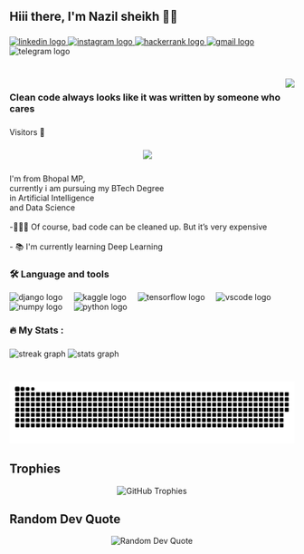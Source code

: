 <h2 align="left">Hiii there, I'm  Nazil sheikh 👋🏻</h2>

###   

<div align="left"> 
  <a href="https://www.linkedin.com/in/nazil-sheikh/" target="_blank">
    <img src="https://raw.githubusercontent.com/maurodesouza/profile-readme-generator/master/src/assets/icons/social/linkedin/default.svg" width="53" height="25" alt="linkedin logo"  />
  </a>
  <a href="https://www.instagram.com/nazil__the__professor/" target="_blank">
    <img src="https://raw.githubusercontent.com/maurodesouza/profile-readme-generator/master/src/assets/icons/social/instagram/default.svg" width="53" height="25" alt="instagram logo"  />
  </a>
  <a href="https://www.hackerrank.com/profile/nazilsheikhemer1" target="_blank">
    <img src="https://raw.githubusercontent.com/maurodesouza/profile-readme-generator/master/src/assets/icons/social/hackerrank/default.svg" width="53" height="25" alt="hackerrank logo"  />
  </a>
  <a href="nazilsheikhemerson@gmail.com" target="_blank">
    <img src="https://raw.githubusercontent.com/maurodesouza/profile-readme-generator/master/src/assets/icons/social/gmail/default.svg" width="53" height="25" alt="gmail logo"  />
  </a>
  <img src="https://raw.githubusercontent.com/maurodesouza/profile-readme-generator/master/src/assets/icons/social/telegram/default.svg" width="53" height="25" alt="telegram logo"  />
</div>

###

<br clear="both">

<img align="right" height="250" src="https://media.giphy.com/media/v1.Y2lkPTc5MGI3NjExbXc3cnR4NnNnbGIxcDdyYnc2MzFxNnVtd3E4YmRoeDE3NHM4cmV3diZlcD12MV9pbnRlcm5hbF9naWZfYnlfaWQmY3Q9Zw/wwg1suUiTbCY8H8vIA/giphy-downsized-large.gif"/>


###

<h3 align="left">Clean code always looks like it was written by someone who cares</h3>

###

<p align="left">Visitors 👀 </p>

###

<div align="center">
  <img src="https://profile-counter.glitch.me/nazil-the-professor/count.svg?"  />
</div>

###

<h3 align="left"></h3>

###

<h3 align="left"></h3>

###

<p align="left">I'm from Bhopal MP,<br> currently i am pursuing my BTech Degree <br>in Artificial Intelligence <br>and Data Science <br><br>-🧑🏻‍💻 Of course, bad code can be cleaned up. But it’s very expensive<br><br>- 📚 I'm currently learning Deep Learning</p>

###

<h3 align="left">🛠 Language and tools</h3>


<div align="left">
  <img src="https://cdn.jsdelivr.net/gh/devicons/devicon/icons/django/django-plain.svg" height="40" alt="django logo"  />
  <img width="12" />
  <img src="https://cdn.simpleicons.org/kaggle/20BEFF" height="40" alt="kaggle logo"  />
  <img width="12" />
  <img src="https://cdn.jsdelivr.net/gh/devicons/devicon/icons/tensorflow/tensorflow-original.svg" height="40" alt="tensorflow logo"  />
  <img width="12" />
  <img src="https://cdn.jsdelivr.net/gh/devicons/devicon/icons/vscode/vscode-original.svg" height="40" alt="vscode logo"  />
  <img width="12" />
  <img src="https://cdn.simpleicons.org/numpy/013243" height="40" alt="numpy logo"  />
  <img width="12" />
  <img src="https://cdn.jsdelivr.net/gh/devicons/devicon/icons/python/python-original.svg" height="40" alt="python logo"  />
</div>

###

<h3 align="left">🔥   My Stats :</h3>

###

<div align="left">
  <img src="https://streak-stats.demolab.com?user=nazil-the-professor&locale=en&mode=weekly&theme=nightowl&hide_border=false&border_radius=5&order=3" height="180" alt="streak graph"  />
  <img src="https://github-readme-stats.vercel.app/api?username=nazil-the-professor&hide_title=false&hide_rank=false&show_icons=true&include_all_commits=true&count_private=true&disable_animations=false&theme=aura&locale=en&hide_border=false&order=1" height="190" alt="stats graph"  />
</div>

###

<br clear="both">

<img src="https://raw.githubusercontent.com/nazil-the-professor/nazil-the-professor/output/snake.svg" alt="Snake animation" />

###

## Trophies

<p align="center">
  <img src="https://github-profile-trophy.vercel.app/?username=mohitsharma1214&theme=radical" alt="GitHub Trophies">
</p>

## Random Dev Quote

<p align="center">
  <img src="https://quotes-github-readme.vercel.app/api?type=horizontal&theme=radical" alt="Random Dev Quote">
</p>
